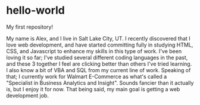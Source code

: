 # hello-world
My first repository!

My name is Alex, and I live in Salt Lake City, UT. I recently discovered that I love web development, and have started committing fully in studying HTML, CSS, and Javascript to enhance my skills in this type of work. I've been loving it so far; I've studied several different coding languages in the past, and these 3 together I feel are clicking better than others I've tried learning. I also know a bit of VBA and SQL from my current line of work. Speaking of that; I currently work for Walmart E-Commerce as what's called a "Specialist in Business Analytics and Insight". Sounds fancier than it actually is, but I enjoy it for now. That being said, my main goal is getting a web development job.

